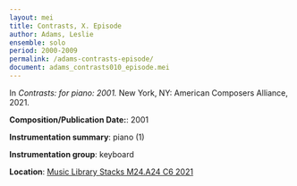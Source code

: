 ```yaml
---
layout: mei
title: Contrasts, X. Episode
author: Adams, Leslie
ensemble: solo
period: 2000-2009
permalink: /adams-contrasts-episode/
document: adams_contrasts010_episode.mei
---
```


In *Contrasts: for piano: 2001.* New York, NY: American Composers Alliance, 2021.

**Composition/Publication Date:**: 2001

**Instrumentation summary**: piano (1)

**Instrumentation group**: keyboard

**Location**: <a href="https://tufts.primo.exlibrisgroup.com/permalink/01TUN_INST/1kc9gia/alma991018728036003851" target="_blank">Music Library Stacks M24.A24 C6 2021</a>
